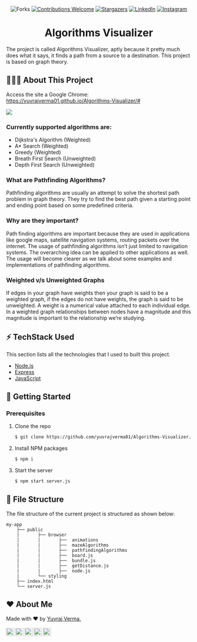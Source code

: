 <div align="center">

![Forks](https://img.shields.io/github/forks/yuvrajverma01/Algorithms-Visualizer?logo=GITHUB&style=for-the-badge)
[![Contributions Welcome](https://img.shields.io/badge/contributions-welcome-blue.svg?style=for-the-badge)](https://github.com/yuvrajverma01/Algorithms-Visualizer)
[![Stargazers](https://img.shields.io/github/stars/yuvrajverma01/Algorithms-Visualizer?logo=github&style=for-the-badge)](https://github.com/yuvrajverma01/Algorithms-Visualizer/stargazers)
[![LinkedIn](https://img.shields.io/badge/LinkedIn-0077B5?style=for-the-badge&logo=linkedin&logoColor=white)](https://www.linkedin.com/in/yuvrajverma01/)
[![Instagram](https://img.shields.io/badge/Instagram-E4405F?style=for-the-badge&logo=instagram&logoColor=white)](https://instagram.com/yuvrajverma01)

# Algorithms Visualizer

</div>

The project is called Algorithms Visualizer, aptly because it pretty much does what it says, it finds a path from a source to a destination. This project is based on graph theory.

## 🤷🏼‍♂️ About This Project

Access the site a Google Chrome: https://yuvrajverma01.github.io/Algorithms-Visualizer/#

![](./public/styling/1.gif)

### Currently supported algorithms are:

- Dijkstra's Algorithm (Weighted)
- A\* Search (Weighted)
- Greedy (Weighted)
- Breath First Search (Unweighted)
- Depth First Search (Unweighted)

### What are Pathfinding Algorithms?

Pathfinding algorithms are usually an attempt to solve the shortest path problem in graph theory. They try to find the best path given a starting point and ending point based on some predefined criteria.

### Why are they important?

Path finding algorithms are important because they are used in applications like google maps, satellite navigation systems, routing packets over the internet. The usage of pathfinding algorithms isn’t just limited to navigation systems. The overarching idea can be applied to other applications as well. The usage will become clearer as we talk about some examples and implementations of pathfinding algorithms.

### Weighted v/s Unweighted Graphs

If edges in your graph have weights then your graph is said to be a weighted graph, if the edges do not have weights, the graph is said to be unweighted. A weight is a numerical value attached to each individual edge. In a weighted graph relationships between nodes have a magnitude and this magnitude is important to the relationship we’re studying.

## ⚡ TechStack Used

This section lists all the technologies that I used to built this project.

- [Node.js](https://nodejs.org/en/)
- [Express](https://expressjs.com/)
- [JavaScript](https://www.javascript.com/)

## 🚀 Getting Started

### Prerequisites

1. Clone the repo
   ```sh
   $ git clone https://github.com/yuvrajverma01/Algorithms-Visualizer.git
   ```
2. Install NPM packages
   ```sh
   $ npm i
   ```
3. Start the server
   ```sh
   $ npm start server.js
   ```

## 📁 File Structure

The file structure of the current project is structured as shown below:

```
my-app
    ├── public
    |       ├── browser
    |       |       ├──  animations
    |       |       ├──  mazeAlgorithms
    |       |       ├──  pathfindingAlgorithms
    |       |       ├──  board.js
    |       |       ├──  bundle.js
    |       |       ├──  getDistance.js
    |       |       ├──  node.js
    |       └── styling
    ├── index.html
    └── server.js

```

## ❤ About Me

Made with ❤ by [Yuvraj Verma.](https://www.linkedin.com/in/yuvrajverma01/)
<br><br>
<a href="mailto:vermay87gmail.com">
<img align="left" alt="Yuvraj's Email" width="22px" src="https://cdn4.iconfinder.com/data/icons/social-media-2070/140/_unread_email-512.png" />
</a>
<a href="https://www.linkedin.com/in/yuvrajverma01/">
<img align="left" alt="Yuvraj's LinkdeIN" width="22px" src="https://cdn4.iconfinder.com/data/icons/social-media-2070/140/_linkedin-512.png" />
</a>
<a href="https://www.instagram.com/yuvrajverma01/">
<img align="left" alt="Yuvraj's Instagram" width="22px" src="https://cdn4.iconfinder.com/data/icons/social-media-2070/140/_instagram-512.png" />
</a>
<a href="https://www.youtube.com/watch?v=3jEZnZD6phQ&t=0s">
<img align="left" alt="Yuvraj's YouTube" width="22px" src="https://cdn4.iconfinder.com/data/icons/social-media-2070/140/_youtube-512.png" />
</a>
<a href="https://twitter.com/01_barfi">
<img align="left" alt="Yuvraj's Twitter" width="22px" src="https://cdn4.iconfinder.com/data/icons/social-media-2070/140/_twitter-512.png" />
</a>
